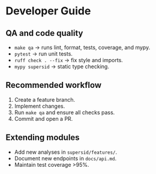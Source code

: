 # Developer Guide

## QA and code quality
- `make qa` → runs lint, format, tests, coverage, and mypy.
- `pytest` → run unit tests.
- `ruff check . --fix` → fix style and imports.
- `mypy supersid` → static type checking.

## Recommended workflow
1. Create a feature branch.
2. Implement changes.
3. Run `make qa` and ensure all checks pass.
4. Commit and open a PR.

## Extending modules
- Add new analyses in `supersid/features/`.
- Document new endpoints in `docs/api.md`.
- Maintain test coverage >95%.
